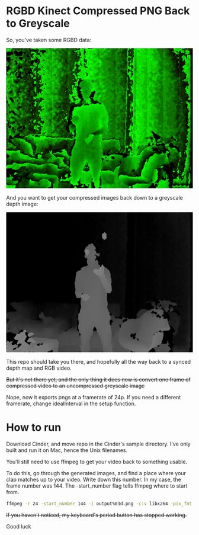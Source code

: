 # RGBD Kinect Compressed PNG Back to Greyscale

So, you've taken some RGBD data:

![rgbd data](https://raw.githubusercontent.com/burningion/Cinder-RGBDKinectUncompressed/master/images/input.png)

And you want to get your compressed images back down to a greyscale depth image:

![greyscale](https://raw.githubusercontent.com/burningion/Cinder-RGBDKinectUncompressed/master/images/output.png)

This repo should take you there, and hopefully all the way back to a synced depth map and RGB video.

~~But it's not there yet, and the only thing it does now is convert one frame of compressed video to an uncompressed greyscale image~~

Nope, now it exports pngs at a framerate of 24p. If you need a different framerate, change idealInterval in the setup function.

# How to run

Download Cinder, and move repo in the Cinder's sample directory. I've only built and run it on Mac, hence the Unix filenames.

You'll still need to use ffmpeg to get your video back to something usable. 

To do this, go through the generated images, and find a place where your clap matches up to your video. Write down this number. In my case, the frame number was 144. The -start_number flag tells ffmpeg where to start from.

```bash
ffmpeg -r 24 -start_number 144 -i output%03d.png -c:v libx264 -pix_fmt yuv420p out.mp4
```

~~If you haven't noticed, my keyboard's period button has stopped working.~~

Good luck
